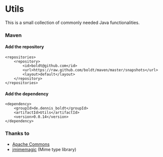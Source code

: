 # Utils

This is a small collection of commonly needed Java functionalities.

### Maven

#### Add the repository

```
<repositories>
	<repository>
		<id>boldt@github.com</id>
		<url>https://raw.github.com/boldt/maven/master/snapshots</url>
		<layout>default</layout>
	</repository>
</repositories>
```

#### Add the dependency

```
<dependency>
	<groupId>de.dennis_boldt</groupId>
	<artifactId>Utils</artifactId>
	<version>0.0.14</version>
</dependency>
```

### Thanks to

* [Apache Commons](http://commons.apache.org/)
* [jmimemagic](https://github.com/arimus/jmimemagic) (Mime type library)

